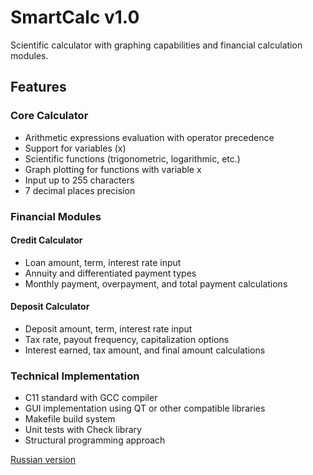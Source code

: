 # SmartCalc v1.0

Scientific calculator with graphing capabilities and financial calculation modules.

## Features

### Core Calculator
- Arithmetic expressions evaluation with operator precedence
- Support for variables (x)
- Scientific functions (trigonometric, logarithmic, etc.)
- Graph plotting for functions with variable x
- Input up to 255 characters
- 7 decimal places precision

### Financial Modules
#### Credit Calculator
- Loan amount, term, interest rate input
- Annuity and differentiated payment types
- Monthly payment, overpayment, and total payment calculations

#### Deposit Calculator
- Deposit amount, term, interest rate input
- Tax rate, payout frequency, capitalization options
- Interest earned, tax amount, and final amount calculations

### Technical Implementation
- C11 standard with GCC compiler
- GUI implementation using QT or other compatible libraries
- Makefile build system
- Unit tests with Check library
- Structural programming approach

[Russian version](README_RUS.md)